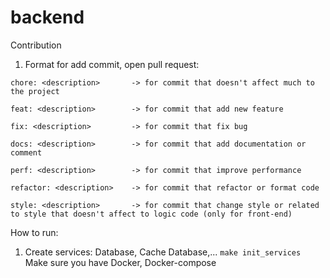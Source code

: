 # backend

Contribution
1. Format for add commit, open pull request:
```
chore: <description>       -> for commit that doesn't affect much to the project

feat: <description>        -> for commit that add new feature

fix: <description>         -> for commit that fix bug

docs: <description>        -> for commit that add documentation or comment

perf: <description>        -> for commit that improve performance

refactor: <description>    -> for commit that refactor or format code

style: <description>       -> for commit that change style or related to style that doesn't affect to logic code (only for front-end)
```

How to run:
1. Create services: Database, Cache Database,...
   ``` make init_services ```
   Make sure you have Docker, Docker-compose
